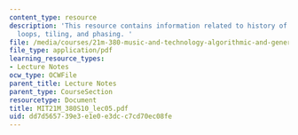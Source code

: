 ```yaml
---
content_type: resource
description: 'This resource contains information related to history of serialism,
  loops, tiling, and phasing. '
file: /media/courses/21m-380-music-and-technology-algorithmic-and-generative-music-spring-2010/dd7d565739e3e1e0e3dcc7cd70ec08fe_MIT21M_380S10_lec05.pdf
file_type: application/pdf
learning_resource_types:
- Lecture Notes
ocw_type: OCWFile
parent_title: Lecture Notes
parent_type: CourseSection
resourcetype: Document
title: MIT21M_380S10_lec05.pdf
uid: dd7d5657-39e3-e1e0-e3dc-c7cd70ec08fe
---
```


